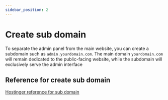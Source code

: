 ```yaml
---
sidebar_position: 2
---
```


# Create sub domain

To separate the admin panel from the main website, you can create a subdomain such as `admin.yourdomain.com`. The main domain `yourdomain.com` will remain dedicated to the public-facing website, while the subdomain will exclusively serve the admin interface

## Reference for create sub domain

[Hostinger reference for sub domain](https://support.hostinger.com/en/articles/1583405-how-to-create-and-delete-subdomains)
